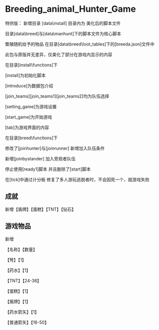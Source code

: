 # Breeding_animal_Hunter_Game

特供版：
新增目录 [data\install] 目录内为 美化后的脚本文件 

目录[data\breed]与[data\manhunt]下的脚本文件为核心脚本

繁殖随机给予的物品 在目录[data\breed\loot_tables]下的[breeda.json]文件中

此包与原版并无差异，仅美化了部分在游戏内显示的内容

在目录[install\functions]下

[install]为初始化脚本

[introduce]为数据包介绍

[join_teams][join_teams1][join_teams2]均为队伍选择

[setting_game]为游戏设置

[start_game]为开始游戏

[tab]为游戏界面的内容

在目录[breed\functions]下

修改了[joinhunter]与[joinrunner] 新增加入队伍条件

新增[joinbystander] 加入旁观者队伍

停止使用[ready1]脚本 并且删除了[start]脚本

在[tick]中通过计分板 修复了多人游玩逃脱者时，不会因死一个，就游戏失败

## 成就
新增【盾牌】【蛋糕】【TNT】【钻石】

## 游戏物品
新增

【名称】【数量】

【弩】【1】

【药水】【1】

【TNT】【24-36】

【蛋糕】【1】

【盾牌】【1】

【药水箭矢】【1】

【普通箭矢】【16-50】
